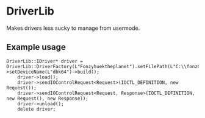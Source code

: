 # DriverLib
Makes drivers less sucky to manage from usermode.

## Example usage

    DriverLib::IDriver* driver = DriverLib::DriverFactory(L"Fonzyhuektheplanet").setFilePath(L"C:\\fonz64.sys")->setDeviceName(L"dbk64")->build();
        driver->load();
        driver->sendIOControlRequest<Request>(IOCTL_DEFINITION, new Request());
        driver->sendIOControlRequest<Request, Response>(IOCTL_DEFINITION, new Request(), new Response));
        driver->unload();
        delete driver;

